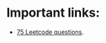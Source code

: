 # Important links:

* [75 Leetcode questions](https://leetcode.com/discuss/general-discussion/460599/blind-75-leetcode-questions).